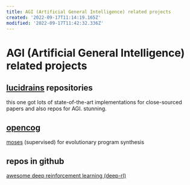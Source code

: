 ```yaml
---
title: AGI (Artificial General Intelligence) related projects
created: '2022-09-17T11:14:19.165Z'
modified: '2022-09-17T11:42:32.336Z'
---
```


# AGI (Artificial General Intelligence) related projects

## [lucidrains](https://github.com/lucidrains?tab=repositories) repositories

this one got lots of state-of-the-art implementations for close-sourced papers and also repos for AGI. stunning.

## [opencog](https://wiki.opencog.org)

[moses](https://wiki.opencog.org/w/Meta-Optimizing_Semantic_Evolutionary_Search) (supervised) for evolutionary program synthesis

## repos in github

[awesome deep reinforcement learning (deep-rl)](https://github.com/tigerneil/awesome-deep-rl)


